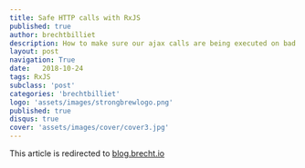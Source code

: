 ```yaml
---
title: Safe HTTP calls with RxJS
published: true
author: brechtbilliet
description: How to make sure our ajax calls are being executed on bad connections
layout: post
navigation: True
date:   2018-10-24
tags: RxJS
subclass: 'post'
categories: 'brechtbilliet'
logo: 'assets/images/strongbrewlogo.png'
published: true
disqus: true
cover: 'assets/images/cover/cover3.jpg'
---
```


This article is redirected to [blog.brecht.io](https://blog.brecht.io)
